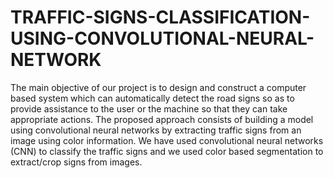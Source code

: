 # TRAFFIC-SIGNS-CLASSIFICATION-USING-CONVOLUTIONAL-NEURAL-NETWORK
The main objective of our project is to design and construct a computer based system which can automatically detect the road signs so as to provide assistance to the user or the machine so that they can take appropriate actions. The proposed approach consists of building a model using convolutional neural networks by extracting traffic signs from an image using color information. We have used convolutional neural networks (CNN) to classify the traffic signs and we used color based segmentation to extract/crop signs from images. 
